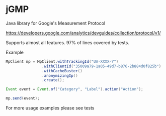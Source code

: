 jGMP
====

Java library for Google's Measurement Protocol

https://developers.google.com/analytics/devguides/collection/protocol/v1/

Supports almost all features. 97% of lines covered by tests.

Example
```java
MpClient mp = MpClient.withTrackingId("UA-XXXX-Y")
                .withClientId("35009a79-1a05-49d7-b876-2b884d0f825b")
                .withCacheBuster()
                .anonymizingIp()
                .create();

Event event = Event.of("Category", "Label").action("Action");

mp.send(event);

```

For more usage examples please see tests
